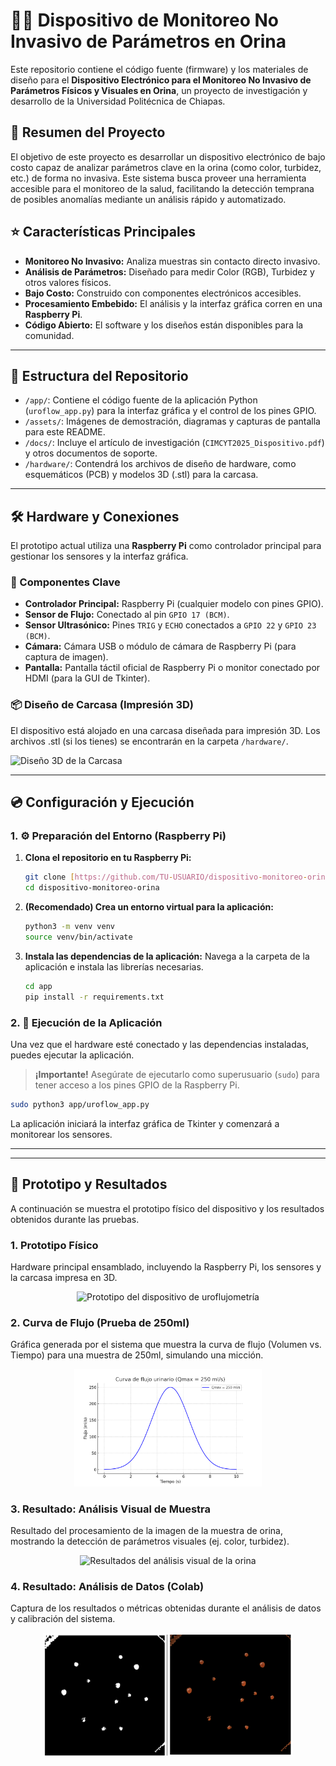 # 🔬💧 Dispositivo de Monitoreo No Invasivo de Parámetros en Orina

Este repositorio contiene el código fuente (firmware) y los materiales de diseño para el **Dispositivo Electrónico para el Monitoreo No Invasivo de Parámetros Físicos y Visuales en Orina**, un proyecto de investigación y desarrollo de la Universidad Politécnica de Chiapas.

## 📜 Resumen del Proyecto

El objetivo de este proyecto es desarrollar un dispositivo electrónico de bajo costo capaz de analizar parámetros clave en la orina (como color, turbidez, etc.) de forma no invasiva. Este sistema busca proveer una herramienta accesible para el monitoreo de la salud, facilitando la detección temprana de posibles anomalías mediante un análisis rápido y automatizado.

## ⭐ Características Principales

* **Monitoreo No Invasivo:** Analiza muestras sin contacto directo invasivo.
* **Análisis de Parámetros:** Diseñado para medir Color (RGB), Turbidez y otros valores físicos.
* **Bajo Costo:** Construido con componentes electrónicos accesibles.
* **Procesamiento Embebido:** El análisis y la interfaz gráfica corren en una **Raspberry Pi**.
* **Código Abierto:** El software y los diseños están disponibles para la comunidad.

---

## 📂 Estructura del Repositorio

* `/app/`: Contiene el código fuente de la aplicación Python (`uroflow_app.py`) para la interfaz gráfica y el control de los pines GPIO.
* `/assets/`: Imágenes de demostración, diagramas y capturas de pantalla para este README.
* `/docs/`: Incluye el artículo de investigación (`CIMCYT2025_Dispositivo.pdf`) y otros documentos de soporte.
* `/hardware/`: Contendrá los archivos de diseño de hardware, como esquemáticos (PCB) y modelos 3D (.stl) para la carcasa.

---

## 🛠️ Hardware y Conexiones

El prototipo actual utiliza una **Raspberry Pi** como controlador principal para gestionar los sensores y la interfaz gráfica.

### 🔌 Componentes Clave

* **Controlador Principal:** Raspberry Pi (cualquier modelo con pines GPIO).
* **Sensor de Flujo:** Conectado al pin `GPIO 17 (BCM)`.
* **Sensor Ultrasónico:** Pines `TRIG` y `ECHO` conectados a `GPIO 22` y `GPIO 23 (BCM)`.
* **Cámara:** Cámara USB o módulo de cámara de Raspberry Pi (para captura de imagen).
* **Pantalla:** Pantalla táctil oficial de Raspberry Pi o monitor conectado por HDMI (para la GUI de Tkinter).

### 📦 Diseño de Carcasa (Impresión 3D)

El dispositivo está alojado en una carcasa diseñada para impresión 3D. Los archivos .stl (si los tienes) se encontrarán en la carpeta `/hardware/`.

![Diseño 3D de la Carcasa](assets/carcasa_3d.png)

---

## 💿 Configuración y Ejecución

### 1. ⚙️ Preparación del Entorno (Raspberry Pi)

1.  **Clona el repositorio en tu Raspberry Pi:**
    ```bash
    git clone [https://github.com/TU-USUARIO/dispositivo-monitoreo-orina.git](https://github.com/TU-USUARIO/dispositivo-monitoreo-orina.git)
    cd dispositivo-monitoreo-orina
    ```

2.  **(Recomendado) Crea un entorno virtual para la aplicación:**
    ```bash
    python3 -m venv venv
    source venv/bin/activate
    ```

3.  **Instala las dependencias de la aplicación:**
    Navega a la carpeta de la aplicación e instala las librerías necesarias.
    ```bash
    cd app
    pip install -r requirements.txt
    ```

### 2. 🚀 Ejecución de la Aplicación

Una vez que el hardware esté conectado y las dependencias instaladas, puedes ejecutar la aplicación.

> **¡Importante!** Asegúrate de ejecutarlo como superusuario (`sudo`) para tener acceso a los pines GPIO de la Raspberry Pi.

```bash
sudo python3 app/uroflow_app.py
```

La aplicación iniciará la interfaz gráfica de Tkinter y comenzará a monitorear los sensores.

---

---

## 🔬 Prototipo y Resultados

A continuación se muestra el prototipo físico del dispositivo y los resultados obtenidos durante las pruebas.

### 1. Prototipo Físico
Hardware principal ensamblado, incluyendo la Raspberry Pi, los sensores y la carcasa impresa en 3D.

<p align="center">
<img src="assets/prototipo_hardware.png" alt="Prototipo del dispositivo de uroflujometría" width="300">
</p>

### 2. Curva de Flujo (Prueba de 250ml)
Gráfica generada por el sistema que muestra la curva de flujo (Volumen vs. Tiempo) para una muestra de 250ml, simulando una micción.

<p align="center">
<img src="assets/curva_flujo_250ml.png" alt="Curva de flujo de 250ml" width="300">
</p>

### 3. Resultado: Análisis Visual de Muestra
Resultado del procesamiento de la imagen de la muestra de orina, mostrando la detección de parámetros visuales (ej. color, turbidez).

<p align="center">
  <img src="assets/resultados_colab.png" alt="Resultados del análisis visual de la orina" width="300">
</p>

### 4. Resultado: Análisis de Datos (Colab)
Captura de los resultados o métricas obtenidas durante el análisis de datos y calibración del sistema.

<p align="center">
  <img src="assets/analisis_visual_orina.png" alt="Resultados de pruebas en Colab" width="400">
</p>
